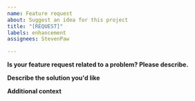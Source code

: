 ```yaml
---
name: Feature request
about: Suggest an idea for this project
title: "[REQUEST]"
labels: enhancement
assignees: StevenPaw

---
```


**Is your feature request related to a problem? Please describe.**


**Describe the solution you'd like**


**Additional context**
